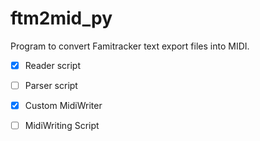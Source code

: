 # ftm2mid_py
Program to convert Famitracker text export files into MIDI. <br>
- [x] Reader script
- [ ] Parser script
- [x] Custom MidiWriter
- [ ] MidiWriting Script


